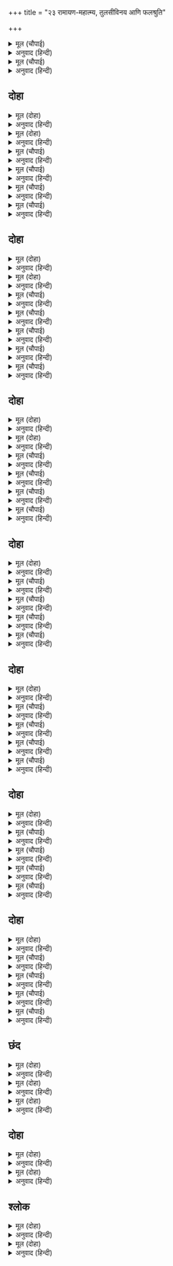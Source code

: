 +++
title = "२३ रामायण-महात्म्य, तुलसीविनय आणि फलश्रुति"

+++


<details><summary>मूल (चौपाई)</summary>

पूँछिहु राम कथा अति पावनि।  
सुक सनकादि संभु मन भावनि॥  
सत संगति दुर्लभ संसारा।  
निमिष दंड भरि एकउ बारा॥
</details>

<details><summary>अनुवाद (हिन्दी)</summary>

तू मला शुकदेव, सनकादिक आणि शिव यांच्या मनाला आवडणारी अतिपवित्र रामकथा विचारलीस. जगामध्ये घडीभर किंवा पळभर एकवेळ मिळणारा सत्संगही दुर्लभ आहे.॥३॥
</details>

<details><summary>मूल (चौपाई)</summary>

देखु गरुड़ निज हृदयँ बिचारी।  
मैं रघुबीर भजन अधिकारी॥  
सकुनाधम सब भाँति अपावन।  
प्रभु मोहि कीन्ह बिदित जग पावन॥
</details>

<details><summary>अनुवाद (हिन्दी)</summary>

हे गरुडा, आपल्या मनात विचार करून बघ. मी काय श्रीरामांच्या भजनास पात्र आहे? पक्ष्यांमध्ये मी सर्वांत नीच आणि सर्वप्रकारे अपवित्र आहे. परंतु असे असतानाही प्रभूंनी मला सर्व जगाला पवित्र करणारा म्हणून प्रसिद्ध केले.॥४॥
</details>

## दोहा


<details><summary>मूल (दोहा)</summary>

आजु धन्य मैं धन्य अति जद्यपि सब बिधि हीन।  
निज जन जानि राम मोहि संत समागम दीन॥१२३(क)॥
</details>

<details><summary>अनुवाद (हिन्दी)</summary>

जरी मी सर्व प्रकारे हीन आहे, तरीही मी आज धन्य आहे. अत्यंत धन्य आहे. कारण श्रीरामांनी मला ‘आपला’ मानून संत-समागम दिला.॥१२३(क)॥
</details>

<details><summary>मूल (दोहा)</summary>

नाथ जथामति भाषेउँ राखेउँ नहिं कछु गोइ।  
चरित सिंधु रघुनायक थाह कि पावइ कोइ॥१२३(ख)॥
</details>

<details><summary>अनुवाद (हिन्दी)</summary>

हे नाथ, मी आपल्या बुद्धीप्रमाणे सांगितले, काहीही लपवून ठेवले नाही. तरीही श्रीरघुवीरांचे चरित्र समुद्रासमान आहे. त्याचा थांग कुणाला तरी लागू शकेल काय?॥१२३(ख)॥
</details>

<details><summary>मूल (चौपाई)</summary>

सुमिरि राम के गुन गन नाना।  
पुनि पुनि हरष भुसुंडि सुजाना॥  
महिमा निगम नेति करि गाई।  
अतुलित बल प्रताप प्रभुताई॥
</details>

<details><summary>अनुवाद (हिन्दी)</summary>

श्रीरामचंद्रांच्या अनेक गुण-समूहांचे स्मरण करता-करता भुशुंडी वारंवार हर्षित होत होते. ज्यांचा महिमा वेदांनी ‘नेति नेति’ म्हणून गायिला आहे, ज्यांचे बल, प्रताप व सामर्थ्य अतुलनीय आहे,॥१॥
</details>

<details><summary>मूल (चौपाई)</summary>

सिव अज पूज्य चरन रघुराई।  
मो पर कृपा परम मृदुलाई॥  
अस सुभाउ कहुँ सुनउँ न देखउँ।  
केहि खगेस रघुपति सम लेखउँ॥
</details>

<details><summary>अनुवाद (हिन्दी)</summary>

ज्या श्रीरघुनाथांचे चरण शिव व ब्रह्मदेव यांना पूज्य आहेत, त्यांची कृपा माझ्यावर झाली, ही त्यांचीच परम कोमलता आहे. कुणाचा असा कृपाळू स्वभाव असल्याचे मी ऐकले नाही की पाहिले नाही. म्हणून हे पक्षिराज, मी रघुनाथांसमान कुणाला समजू?॥२॥
</details>

<details><summary>मूल (चौपाई)</summary>

साधक सिद्ध बिमुक्त उदासी।  
कबि कोबिद कृतग्य संन्यासी॥  
जोगी सूर सुतापस ग्यानी।  
धर्म निरत पंडित बिग्यानी॥
</details>

<details><summary>अनुवाद (हिन्दी)</summary>

साधक, सिद्ध, जीवन्मुक्त, विरक्त, कवी, विद्वान, कर्म-रहस्याचे ज्ञाते, संन्यासी, योगी, शूर, मोठे तपस्वी, ज्ञानी, धर्मपरायण, पंडित आणि ज्ञानी,॥३॥
</details>

<details><summary>मूल (चौपाई)</summary>

तरहिं न बिनु सेएँ मम स्वामी।  
राम नमामि नमामि नमामी॥  
सरन गएँ मो से अघ रासी।  
होहिं सुद्ध नमामि अबिनासी॥
</details>

<details><summary>अनुवाद (हिन्दी)</summary>

यांपैकी कुणीही माझे स्वामी श्रीराम यांचे भजन केल्याविना तरून जाऊ शकत नाहीत. मी त्याच श्रीरामांना वारंवार नमस्कार करतो. त्यांना शरण गेल्यावर माझ्यासारखा पापांची राशी असलेलाही पापरहित होतो. त्या अविनाशी श्रीरामांना मी नमस्कार करतो.॥४॥
</details>

## दोहा


<details><summary>मूल (दोहा)</summary>

जासु नाम भव भेषज हरन घोर त्रय सूल।  
सो कृपाल मोहि तो पर सदा रहउ अनुकूल॥१२४(क)॥
</details>

<details><summary>अनुवाद (हिन्दी)</summary>

ज्यांचे नाम जन्म-मरणरूपी रोगाचे परिणामकारक औषध आहे आणि आधिदैविक, आधिभौतिक आणि आध्यात्मिक या तीन भयंकर दुःखाचे हरण करणारे आहे, ते कृपाळू श्रीराम माझ्यावर व तुझ्यावर नेहमी प्रसन्न राहोत.’॥१२४(क)॥
</details>

<details><summary>मूल (दोहा)</summary>

सुनि भुसुंडि के बचन सुभ देखि राम पद नेह।  
बोलेउ प्रेम सहित गिरा गरुड़ बिगत संदेह॥१२४(ख)॥
</details>

<details><summary>अनुवाद (हिन्दी)</summary>

काकभुशुंडी यांचे मंगलमय बोलणे ऐकून व श्रीरामांच्या चरणी त्यांचे अतिशय प्रेम पाहून गरुडाचा संशय पूर्णपणे नाहीसा झाला. तो प्रेमाने म्हणाला,॥१२४(ख)॥
</details>

<details><summary>मूल (चौपाई)</summary>

मैं कृतकृत्य भयउँ तव बानी।  
सुनि रघुबीर भगति रस सानी॥  
राम चरन नूतन रति भई।  
माया जनित बिपति सब गई॥
</details>

<details><summary>अनुवाद (हिन्दी)</summary>

‘श्रीरघुवीरांच्या भक्तिरसात बुडालेली तुमची वाणी ऐकून मी कृतकृत्य झालो. श्रीरामांच्या चरणी मला नवीन प्रेम उत्पन्न झाले आणि मायेमुळे उत्पन्न झालेली सर्व संकटे निघून गेली.॥१॥
</details>

<details><summary>मूल (चौपाई)</summary>

मोह जलधि बोहित तुम्ह भए।  
मो कहँ नाथ बिबिध सुख दए॥  
मो पहिं होइ न प्रति उपकारा।  
बंदउँ तव पद बारहिं बारा॥
</details>

<details><summary>अनुवाद (हिन्दी)</summary>

मोहरूपी समुद्रात बुडत असताना मला वाचविण्यासाठी तुम्ही जहाज झालात. हे नाथ, तुम्ही मला अनेक प्रकारचे सुख दिले. माझ्याकडून या उपकाराची परतफेड होऊ शकत नाही. मी फक्त तुमच्या चरणांना वारंवार वंदनच करू शकतो.॥२॥
</details>

<details><summary>मूल (चौपाई)</summary>

पूरन काम राम अनुरागी।  
तुम्ह सम तात न कोउ बड़भागी॥  
संत बिटप सरिता गिरि धरनी।  
पर हित हेतु सबन्ह कै करनी॥
</details>

<details><summary>अनुवाद (हिन्दी)</summary>

तुम्ही पूर्णकाम आहात आणि श्रीरामांचे भक्त आहात. हे तात, तुमच्यासारखा मोठा भाग्यवान कुणी नाही. संत, वृक्ष, नदी, पर्वत आणि पृथ्वी या सर्वांचे कार्य दुसऱ्यांच्या हितासाठीच असते.॥३॥
</details>

<details><summary>मूल (चौपाई)</summary>

संत हृदय नवनीत समाना।  
कहा कबिन्ह परि कहै न जाना॥  
निज परिताप द्रवइ नवनीता।  
पर दुख द्रवहिं संत सुपुनीता॥
</details>

<details><summary>अनुवाद (हिन्दी)</summary>

कवी असे म्हणतात की, संतांचे हृदय हे लोण्याप्रमाणे कोमल असते. परंतु त्यांना खरी गोष्ट सांगणे, जमले नाही. कारण लोणी हे स्वतःला ताप झाल्याने वितळते आणि परम पवित्र संत हे दुसऱ्याच्या तापाने विरघळतात.॥४॥
</details>

<details><summary>मूल (चौपाई)</summary>

जीवन जन्म सुफल मम भयऊ।  
तव प्रसाद संसय सब गयऊ॥  
जानेहु सदा मोहि निज किंकर।  
पुनि पुनि उमा कहइ बिहंगबर॥
</details>

<details><summary>अनुवाद (हिन्दी)</summary>

माझे जीवन व जन्म सफळ झाला. तुमच्या कृपेमुळे सर्व संशय निघून गेले. तुम्ही मला नेहमी आपला दास माना.’ शिव म्हणतात, ‘हे उमा, पक्षिश्रेष्ठ गरुड वारंवार असे म्हणत होता.॥५॥
</details>

## दोहा


<details><summary>मूल (दोहा)</summary>

तासु चरन सिरु नाइ करि प्रेम सहित मतिधीर।  
गयउ गरुड़ बैकुंठ तब हृदयँ राखि रघुबीर॥१२५(क)॥
</details>

<details><summary>अनुवाद (हिन्दी)</summary>

भुशुंडींच्या चरणी प्रेमाने मस्तक ठेवून आणि हृदयामध्ये श्रीरघुवीरांना धारण करून धीरबुद्धीचा गरुड नंतर वैकुंठाला निघून गेला.॥१२५(क)॥
</details>

<details><summary>मूल (दोहा)</summary>

गिरिजा संत समागम सम न लाभ कछु आन।  
बिनु हरि कृपा न होइ सो गावहिं बेद पुरान॥१२५(ख)॥
</details>

<details><summary>अनुवाद (हिन्दी)</summary>

हे गिरिजा, संत-समागमासमान दुसरा कोणताही लाभ नाही. परंतु तो संत-समागम श्रीहरींच्या कृपेशिवाय होत नाही, असे वेद-पुराणांनी सांगितले आहे.॥१२५(ख)॥
</details>

<details><summary>मूल (चौपाई)</summary>

कहेउँ परम पुनीत इतिहासा।  
सुनत श्रवन छूटहिं भव पासा॥  
प्रनत कल्पतरु करुना पुंजा।  
उपजइ प्रीति राम पद कंजा॥
</details>

<details><summary>अनुवाद (हिन्दी)</summary>

मी हा परम पवित्र इतिहास सांगितला. तो कानांनी ऐकताच भवपाश तुटून जातात आणि शरणागतांना मनोवांछित फल देणारे कल्पवृक्ष व दयेचे समूह असलेल्या श्रीरामांच्या चरणकमलांविषयी प्रेम उत्पन्न होते.॥१॥
</details>

<details><summary>मूल (चौपाई)</summary>

मन क्रम बचन जनित अघ जाई।  
सुनहिं जे कथा श्रवन मन लाई॥  
तीर्थाटन साधन समुदाई।  
जोग बिराग ग्यान निपुनाई॥
</details>

<details><summary>अनुवाद (हिन्दी)</summary>

जे कान देऊन आणि मन लावून कथा ऐकतात, त्यांची कायावाचामनाने केलेली सर्व पापे नष्ट होतात. तीर्थयात्रा इत्यादी पुष्कळशी साधने, योग, वैराग्य, ज्ञान-निपुणता,॥२॥
</details>

<details><summary>मूल (चौपाई)</summary>

नाना कर्म धर्म ब्रत दाना।  
संजम दम जप तप मख नाना॥  
भूत दया द्विज गुर सेवकाई।  
बिद्या बिनय बिबेक बड़ाई॥
</details>

<details><summary>अनुवाद (हिन्दी)</summary>

अनेक प्रकारची कर्मे, धर्म, व्रत व दान, अनेक संयम, दम, जप, तप आणि यज्ञ, प्राण्यांवर दया, ब्राह्मण व गुरूंची सेवा, विद्या, विनय, विवेक यांचे आधिक्य इत्यादी॥३॥
</details>

<details><summary>मूल (चौपाई)</summary>

जहँ लगि साधन बेद बखानी।  
सब कर फल हरि भगति भवानी॥  
सो रघुनाथ भगति श्रुति गाई।  
राम कृपाँ काहूँ एक पाई॥
</details>

<details><summary>अनुवाद (हिन्दी)</summary>

जी वेदांनी अनेक साधने सांगितली आहेत, हे भवानी, त्या सर्वांचे फल हरिभक्ती हेच आहे. हे श्रीरामांच्या कृपेने एखाद्यालाच मिळते, असे वेद सांगतात.॥४॥
</details>

## दोहा


<details><summary>मूल (दोहा)</summary>

मुनि दुर्लभ हरि भगति नर पावहिं बिनहिं प्रयास।  
जे यह कथा निरंतर सुनहिं मानि बिस्वास॥१२६॥
</details>

<details><summary>अनुवाद (हिन्दी)</summary>

परंतु जे मनुष्य विश्वास बाळगून ही कथा निरंतर ऐकतात, ते विनासायास मुनींना दुर्लभ अशीही हरिभक्ती प्राप्त करतात.॥१२६॥
</details>

<details><summary>मूल (चौपाई)</summary>

सोइ सर्बग्य गुनी सोइ ग्याता।  
सोइ महि मंडित पंडित दाता॥  
धर्म परायन सोइ कुल त्राता।  
राम चरन जा कर मन राता॥
</details>

<details><summary>अनुवाद (हिन्दी)</summary>

ज्याचे मन श्रीरामांच्या चरणी अनुरक्त आहे, तोच सर्वज्ञ, तोच गुणी, तोच ज्ञानी, तोच पृथ्वीचे भूषण, पंडित, दानी, तोच धर्मपरायण आणि कुलाचा रक्षक होय.॥१॥
</details>

<details><summary>मूल (चौपाई)</summary>

नीति निपुन सोइ परम सयाना।  
श्रुति सिद्धांत नीक तेहिं जाना॥  
सोइ कबि कोबिद सोइ रनधीरा।  
जो छल छाड़ि भजइ रघुबीरा॥
</details>

<details><summary>अनुवाद (हिन्दी)</summary>

जो कपट सोडून श्रीरामांचे भजन करतो, तोच नीतीमध्ये निपुण, तोच परम बुद्धिमान होय. त्यानेच वेदांचे सिद्धांत चांगल्याप्रकारे जाणले आहेत. तोच कवी, तोच विद्वान आणि तोच रणधीर होय.॥२॥
</details>

<details><summary>मूल (चौपाई)</summary>

धन्य देस सो जहँ सुरसरी।  
धन्य नारि पतिब्रत अनुसरी॥  
धन्य सो भूपु नीति जो करई।  
धन्य सो द्विज निज धर्म न टरई॥
</details>

<details><summary>अनुवाद (हिन्दी)</summary>

जिथे श्रीगंगा आहे, तो देश धन्य होय, जी पतिव्रता धर्माचे पालन करते, ती स्त्री धन्य होय, जो न्याय करतो, तो राजा धन्य होय आणि जो आपल्या धर्मापासून ढळत नाही, तो ब्राह्मण धन्य होय.॥ ३॥
</details>

<details><summary>मूल (चौपाई)</summary>

सो धन धन्य प्रथम गति जाकी।  
धन्य पुन्य रत मति सोइ पाकी॥  
धन्य घरी सोइ जब सतसंगा।  
धन्य जन्म द्विज भगति अभंगा॥
</details>

<details><summary>अनुवाद (हिन्दी)</summary>

जे दान देण्यात खर्च होते, ते धन धन्य होय. जी पुण्याकडे लागते, तीच बुद्धी धन्य व परिपक्व होय. जेव्हा सत्संग घडतो, ती घडी धन्य होय आणि ज्यामध्ये ब्राह्मणाविषयी अखंड भक्ती असते, तोच जन्म धन्य होय.॥ ४॥
</details>

## दोहा


<details><summary>मूल (दोहा)</summary>

सो कुल धन्य उमा सुनु जगत पूज्य सुपुनीत।  
श्रीरघुबीर परायन जेहिं नर उपज बिनीत॥१२७॥
</details>

<details><summary>अनुवाद (हिन्दी)</summary>

हे उमा, ऐक. ज्या कुलात श्रीरघुवीरपरायण विनम्र पुरुष उत्पन्न होतो, ते कुल धन्य होय आणि जगासाठी ते पूज्य होय.॥१२७॥
</details>

<details><summary>मूल (चौपाई)</summary>

मति अनुरूप कथा मैं भाषी।  
जद्यपि प्रथम गुप्त करि राखी॥  
तव मन प्रीति देखि अधिकाई।  
तब मैं रघुपति कथा सुनाई॥
</details>

<details><summary>अनुवाद (हिन्दी)</summary>

जरी ही कथा मी पूर्वी गुप्त ठेवली होती, तरी ती मी आपल्या बुद्धीप्रमाणे तुला सांगितली. जेव्हा मी तुझ्या मनात अधिक प्रेम आहे, असे पाहिले, तेव्हाच श्रीरघुनाथांची कथा तुला सांगितली.॥१॥
</details>

<details><summary>मूल (चौपाई)</summary>

यह न कहिअ सठही हठ सीलहि।  
जो मन लाइ न सुन हरि लीलहि॥  
कहिअ न लोभिहि क्रोधिहि कामिहि।  
जो न भजइ सचराचर स्वामिहि॥
</details>

<details><summary>अनुवाद (हिन्दी)</summary>

जे मूर्ख असतील, धूर्त स्वभावाचे असतील आणि श्रीहरींची लीला मनःपूर्वक ऐकत नसतील, त्यांना ही कथा सांगू नये. जे लोभी, क्रोधी आणि कामी हे चराचराचे स्वामी असलेल्या श्रीरामांना भजत नाहीत, त्यांना ही कथा सांगू नये.॥२॥
</details>

<details><summary>मूल (चौपाई)</summary>

द्विज द्रोहिहि न सुनाइअ कबहूँ।  
सुरपति सरिस होइ नृप जबहूँ॥  
राम कथा के तेइ अधिकारी।  
जिन्ह कें सत संगति अति प्यारी॥
</details>

<details><summary>अनुवाद (हिन्दी)</summary>

जरी तो देवराज इंद्रासमान ऐश्वर्यशाली राजा असला, परंतु ब्राह्मणांचा द्रोही असला, तरीही त्याला ही कथा ऐकवू नये. ज्यांना सत्संगती अत्यंत आवडते, तेच श्रीरामांच्या कथेचे अधिकारी आहेत.॥३॥
</details>

<details><summary>मूल (चौपाई)</summary>

गुर पद प्रीति नीति रत जेई।  
द्विज सेवक अधिकारी तेई॥  
ता कहँ यह बिसेष सुखदाई।  
जाहि प्रानप्रिय श्रीरघुराई॥
</details>

<details><summary>अनुवाद (हिन्दी)</summary>

ज्यांना गुरूंच्या चरणी प्रेम आहे, जे नीतिपरायण आहेत आणि ब्राह्मणांचे सेवक आहेत, तेच या कथेचे अधिकारी असून त्यांनाच ही कथा सुख देते आणि तेच श्रीरघुनाथांना प्राणांसमान प्रिय असतात.॥४॥
</details>

## दोहा


<details><summary>मूल (दोहा)</summary>

राम चरन रति जो चह अथवा पद निर्बान।  
भाव सहित सो यह कथा करउ श्रवन पुट पान॥१२८॥
</details>

<details><summary>अनुवाद (हिन्दी)</summary>

ज्याला श्रीरामांच्या चरणी प्रेम हवे आहे किंवा मोक्षपद हवे आहे, त्याने हे कथारूपी अमृत प्रेमपूर्वक आपल्या कानरूपी द्रोणांतून प्यावे.॥१२८॥
</details>

<details><summary>मूल (चौपाई)</summary>

राम कथा गिरिजा मैं बरनी।  
कलि मल समनि मनोमल हरनी॥  
संसृति रोग सजीवन मूरी।  
राम कथा गावहिं श्रुति सूरी॥
</details>

<details><summary>अनुवाद (हिन्दी)</summary>

हे गिरिजा, मी कलियुगातील पापांचा नाश करणाऱ्या आणि मनातील मलिनता दूर करणाऱ्या रामकथेचे वर्णन केले. ही रामकथा जन्ममरणरूपी रोगाच्या नाशासाठी संजीवनी मुळी आहे, असे वेद आणि विद्वान म्हणतात.॥१॥
</details>

<details><summary>मूल (चौपाई)</summary>

एहि महँ रुचिर सप्त सोपाना।  
रघुपति भगति केर पंथाना॥  
अति हरि कृपा जाहि पर होई।  
पाउँ देइ एहिं मारग सोई॥
</details>

<details><summary>अनुवाद (हिन्दी)</summary>

यामध्ये सात पायऱ्या आहेत. त्या श्रीरघुनाथांची भक्ती प्राप्त करण्याचा मार्ग आहेत. ज्याच्यावर श्रीहरीची अत्यंत कृपा होते, तोच या मार्गावर पाऊल ठेवतो.॥२॥
</details>

<details><summary>मूल (चौपाई)</summary>

मन कामना सिद्धि नर पावा।  
जे यह कथा कपट तजि गावा॥  
कहहिं सुनहिं अनुमोदन करहीं।  
ते गोपद इव भवनिधि तरहीं॥
</details>

<details><summary>अनुवाद (हिन्दी)</summary>

जे कपट न ठेवता ही कथा गातात, त्यांची मनोकामना पूर्ण होते. जे ही सांगतात, ऐकतात आणि हिची प्रशंसा करतात, ते संसाररूपी समुद्राला गाईच्या खुरामुळे झालेल्या खड्ड्ॺाप्रमाणे सहज पार करून जातात.’॥३॥
</details>

<details><summary>मूल (चौपाई)</summary>

सुनि सब कथा हृदय अति भाई।  
गिरिजा बोली गिरा सुहाई॥  
नाथ कृपाँ मम गत संदेहा।  
राम चरन उपजेउ नव नेहा॥
</details>

<details><summary>अनुवाद (हिन्दी)</summary>

याज्ञवल्क्य म्हणतात, ‘ही सर्व कथा ऐकून पार्वतीच्या मनाला फार आवडली. ती सुंदर वाणीने म्हणाली, ‘स्वामींच्या कृपेने माझा संशय निघून गेला आणि श्रीरामांच्या चरणी मला नवीन प्रेम उत्पन्न झाले.॥४॥
</details>

## दोहा


<details><summary>मूल (दोहा)</summary>

मैं कृतकृत्य भइउँ अब तव प्रसाद बिस्वेस।  
उपजी राम भगति दृढ़ बीते सकल कलेस॥१२९॥
</details>

<details><summary>अनुवाद (हिन्दी)</summary>

हे विश्वनाथ, तुमच्या कृपेने आता मी कृतार्थ झाले. माझ्यामध्ये दृढ रामभक्ती उत्पन्न झाली आणि माझे सर्व क्लेश नष्ट झाले.’॥१२९॥
</details>

<details><summary>मूल (चौपाई)</summary>

यह सुभ संभु उमा संबादा।  
सुख संपादन समन बिषादा॥  
भव भंजन गंजन संदेहा।  
जन रंजन सज्जन प्रिय एहा॥
</details>

<details><summary>अनुवाद (हिन्दी)</summary>

शिव-पार्वतींचा हा कल्याणकारी संवाद सुख देणारा आणि शोकाचा नाश करणारा आहे. तो जन्म-मरणाचा अंत करणारा, संशयांचा नाश करणारा, भक्तांना आनंद देणारा आणि संत पुरुषांना प्रिय असा आहे.॥१॥
</details>

<details><summary>मूल (चौपाई)</summary>

राम उपासक जे जग माहीं।  
एहि सम प्रिय तिन्ह कें कछु नाहीं॥  
रघुपति कृपाँ जथामति गावा।  
मैं यह पावन चरित सुहावा॥
</details>

<details><summary>अनुवाद (हिन्दी)</summary>

जगामध्ये जितके म्हणून रामोपासक आहेत, त्यांना तर या रामकथेसमान काहीही प्रिय नाही. श्रीरघुनाथांच्या कृपेने मी हे सुंदर आणि पवित्र करणारे चरित्र आपल्या बुद्धीनुसार गायिले आहे.॥२॥
</details>

<details><summary>मूल (चौपाई)</summary>

एहिं कलिकाल न साधन दूजा।  
जोग जग्य जप तप ब्रत पूजा॥  
रामहि सुमिरिअ गाइअ रामहि।  
संतत सुनिअ राम गुन ग्रामहि॥
</details>

<details><summary>अनुवाद (हिन्दी)</summary>

तुलसीदास म्हणतात, ‘या कलियुगात योग, यज्ञ, जप, तप, व्रत आणि पूजन इत्यादी कोणतेही दुसरे साधन नाही. बस्स. श्रीरामांचेच स्मरण, त्यांचेच गुण गाणे आणि निरंतर त्यांचेच गुणसमूह ऐकणे, एवढेच करावे.॥३॥
</details>

<details><summary>मूल (चौपाई)</summary>

जासु पतित पावन बड़ बाना।  
गावहिं कबि श्रुति संत पुराना॥  
ताहि भजहि मन तजि कुटिलाई।  
राम भजें गति केहिं नहिं पाई॥
</details>

<details><summary>अनुवाद (हिन्दी)</summary>

पतितांना पवित्र करणे हा ज्यांचा बाणा प्रसिद्ध आहे, असे कवी, वेद, संत आणि पुराणे सांगतात, अरे मना, कुटिलता सोडून त्यांनाच भज. श्रीरामांना भजल्यामुळे कुणाला परम गती मिळाली नाही?॥४॥
</details>

## छंद


<details><summary>मूल (दोहा)</summary>

पाई न केहिं गति पतित पावन राम भजि सुनु सठ मना।  
गनिका अजामिल ब्याध गीध गजादि खल तारे घना॥  
आभीर जमन किरात खस स्वपचादि अति अघरूप जे।  
कहि नाम बारक तेपि पावन होहिं राम नमामि ते॥१॥
</details>

<details><summary>अनुवाद (हिन्दी)</summary>

अरे मूर्ख मना! ऐक. पतितांना पावन करणाऱ्या श्रीरामांना भजून कुणाला परम गती मिळाली नाही? गणिका, अजामेळ, व्याध, गिधाड, गज इत्यादी अनेक दुष्टांना त्यांनी तारले. आभीर, यवन, किरात, खस, चांडाळ इत्यादी जे अत्यंत पापरूपच आहेत, तेसुद्धा एकदा त्यांचे नाम घेऊन पवित्र होतात, त्या श्रीरामांना मी नमस्कार करतो.॥१॥
</details>

<details><summary>मूल (दोहा)</summary>

रघुबंस भूषन चरित यह नर कहहिं सुनहिं जे गावहीं।  
कलि मल मनोमल धोइ बिनु श्रम राम धाम सिधावहीं॥  
सत पंच चौपाईं मनोहर जानि जो नर उर धरै।  
दारुन अबिद्या पंच जनित बिकार श्री रघुबर हरै॥२॥
</details>

<details><summary>अनुवाद (हिन्दी)</summary>

जे मनुष्य रघुवंशाचे भूषण श्रीराम यांचे हे चरित्र सांगतात, ऐकतात आणि गातात, ते कलियुगातील पापे आणि मनाची मलिनता धुऊन टाकून, विनासायास श्रीरामांच्या परमधामास जातात. जास्त काय, जे मनुष्य या रामचरित मानसामधील पाच-सात चौपायासुद्धा मनोहर मानून हृदयामध्ये धारण करतात, त्यांचेही पाच प्रकारच्या अविद्यांमुळे उत्पन्न झालेले विकार श्रीराम हरण करून घेतात.॥२॥
</details>

<details><summary>मूल (दोहा)</summary>

सुंदर सुजान कृपा निधान अनाथ पर कर प्रीति जो।  
सो एक राम अकाम हित निर्बानप्रद सम आन को॥  
जाकी कृपा लवलेस ते मतिमंद तुलसीदासहूँ।  
पायो परम बिश्रामु राम समान प्रभु नाहीं कहूँ॥३॥
</details>

<details><summary>अनुवाद (हिन्दी)</summary>

परम सुंदर, सर्वज्ञ, कृपानिधान आणि अनाथांवर प्रेम करणारे, असे एक श्रीरामचंद्रच आहेत. त्यांच्यासारखा निष्काम भावनेने हित करणारा सुहृद आणि मोक्ष देणारा दुसरा कोण आहे? ज्यांच्या लेशमात्र कृपेमुळे मंदबुद्धीच्या तुलसीदासानेही परम शांती प्राप्त केली, त्या श्रीरामांसमान प्रभू कुठेही नाही.॥३॥
</details>

## दोहा


<details><summary>मूल (दोहा)</summary>

मो सम दीन न दीन हित तुम्ह समान रघुबीर।  
अस बिचारि रघुबंस मनि हरहु बिषम भव भीर॥१३० (क)॥
</details>

<details><summary>अनुवाद (हिन्दी)</summary>

हे रघुवीर, माझ्यासारखा दीन कोणी नाही आणि तुमच्यासारखा दीनांचे हित करणारा कोणी नाही. असा विचार करून हे रघुवंशशिरोमणी, माझे जन्म-मरणाचे भयानक दुःख हरण करा.॥१३०(क)॥
</details>

<details><summary>मूल (दोहा)</summary>

कामिहि नारि पिआरि जिमि लोभिहि प्रिय जिमि दाम।  
तिमि रघुनाथ निरंतर प्रिय लागहु मोहि राम॥१३०(ख)॥
</details>

<details><summary>अनुवाद (हिन्दी)</summary>

ज्याप्रमाणे कामी पुरुषाला स्त्री प्रिय असते आणि लोभी मनुष्याला धन प्रिय वाटते, तसेच हे रघुनाथ, हे श्रीराम, तुम्ही मला निरंतर प्रिय वाटत रहा.॥१३०(ख)॥
</details>

## श्लोक


<details><summary>मूल (दोहा)</summary>

यत्पूर्वं प्रभुणा कृतं सुकविना श्रीशम्भुना दुर्गमं  
श्रीमद्रामपदाब्जभक्तिमनिशं प्राप्त्यै तु रामायणम्।  
मत्वा तद्रघुनाथनामनिरतं स्वान्तस्तमःशान्तये  
भाषाबद्धमिदं चकार तुलसीदासस्तथा मानसम्॥ १॥
</details>

<details><summary>अनुवाद (हिन्दी)</summary>

श्रेष्ठ कवी भगवान शंकरांनी प्रथम ज्या दुर्लभ मानस-रामायणाची रचना श्रीरामचंद्रांच्या चरणकमलांवर अनन्य भक्ती प्राप्त होण्यासाठी केली होती, ते मानस-रामायण श्रीरघुनाथांच्या नामामध्येच निरत आहे, हे जाणून तुलसीदासाने आपल्या अंतःकरणातील अंधकार नष्ट करण्यासाठी या ‘मानसा’ च्या रूपाने ते लोकभाषेत रचले.॥१॥
</details>

<details><summary>मूल (दोहा)</summary>

पुण्यं पापहरं सदा शिवकरं विज्ञानभक्तिप्रदं  
मायामोहमलापहं सुविमलं प्रेमाम्बुपूरं शुभम्।  
श्रीमद्रामचरित्रमानसमिदं भक्त्यावगाहन्ति ये  
ते संसारपतङ्गघोरकिरणैर्दह्यन्ति नो मानवाः॥२॥
</details>

<details><summary>अनुवाद (हिन्दी)</summary>

हे श्रीरामचरितमानस पुण्यरूप, पापांचे हरण करणारे, सदा कल्याणकारी, विज्ञान आणि भक्ती देणारे, माया, मोह आणि मल यांचा नाश करणारे, परम निर्मल प्रेमरूपी जलाने भरलेले आणि मंगलमय आहे. जे मनुष्य भक्तिपूर्वक या मानससरोवरात बुडी मारतात, त्यांना संसाररूपी सूर्याची अत्यंत प्रखर किरणे होरपळवीत नाहीत.॥ २॥
</details>
